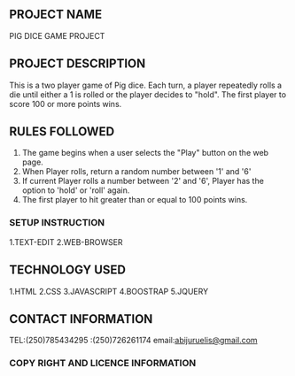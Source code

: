 ## PROJECT NAME
PIG DICE GAME PROJECT
## PROJECT DESCRIPTION
This is a two player game of Pig dice. Each turn, a player repeatedly rolls a die until either a 1 is rolled or the player decides to "hold". The first player to score 100 or more points wins.
## RULES FOLLOWED
1. The game  begins when a user selects the "Play" button on the web page.
2. When Player rolls, return a random number between '1' and '6'
3. If current Player rolls a number between '2' and '6', Player has the option to 'hold' or 'roll' again.
4. The first player to hit greater than or equal to 100 points wins.
### SETUP INSTRUCTION
1.TEXT-EDIT
2.WEB-BROWSER

## TECHNOLOGY USED
1.HTML
2.CSS
3.JAVASCRIPT
4.BOOSTRAP
5.JQUERY

## CONTACT INFORMATION
TEL:(250)785434295 :(250)726261174 email:abijuruelis@gmail.com

### COPY RIGHT AND LICENCE INFORMATION





